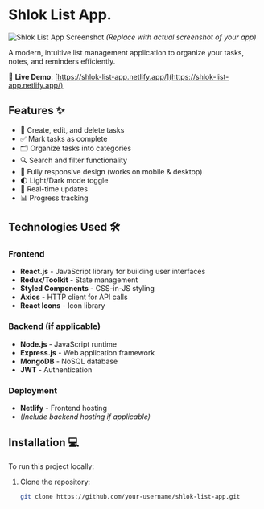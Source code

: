 # Shlok List App. 

![Shlok List App Screenshot](https://via.placeholder.com/800x400?text=Shlok+List+App+Screenshot) 
*(Replace with actual screenshot of your app)*

A modern, intuitive list management application to organize your tasks, notes, and reminders efficiently.

🔗 **Live Demo**: [https://shlok-list-app.netlify.app/](https://shlok-list-app.netlify.app/)

## Features ✨

- 📝 Create, edit, and delete tasks
- ✅ Mark tasks as complete
- 🗂️ Organize tasks into categories
- 🔍 Search and filter functionality
- 📱 Fully responsive design (works on mobile & desktop)
- 🌓 Light/Dark mode toggle
- 🔄 Real-time updates
- 📊 Progress tracking

## Technologies Used 🛠️

### Frontend
- **React.js** - JavaScript library for building user interfaces
- **Redux/Toolkit** - State management
- **Styled Components** - CSS-in-JS styling
- **Axios** - HTTP client for API calls
- **React Icons** - Icon library

### Backend (if applicable)
- **Node.js** - JavaScript runtime
- **Express.js** - Web application framework
- **MongoDB** - NoSQL database
- **JWT** - Authentication

### Deployment
- **Netlify** - Frontend hosting
- *(Include backend hosting if applicable)*

## Installation 💻

To run this project locally:

1. Clone the repository:
   ```bash
   git clone https://github.com/your-username/shlok-list-app.git
